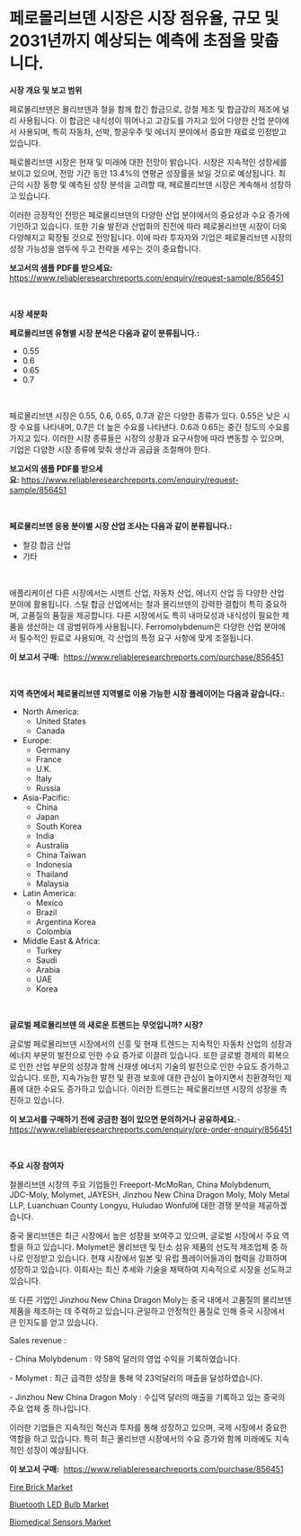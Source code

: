 <p><h1>페로몰리브덴 시장은 시장 점유율, 규모 및 2031년까지 예상되는 예측에 초점을 맞춥니다.</h1></p><p><strong>시장 개요 및 보고 범위</strong></p>
<p><p>페로몰리브덴은 몰리브덴과 철을 함께 합긴 합금으로, 강철 제조 및 합금강의 제조에 널리 사용됩니다. 이 합금은 내식성이 뛰어나고 고강도를 가지고 있어 다양한 산업 분야에서 사용되며, 특히 자동차, 선박, 항공우주 및 에너지 분야에서 중요한 재료로 인정받고 있습니다.</p><p>페로몰리브덴 시장은 현재 및 미래에 대한 전망이 밝습니다. 시장은 지속적인 성장세를 보이고 있으며, 전망 기간 동안 13.4%의 연평균 성장률을 보일 것으로 예상됩니다. 최근의 시장 동향 및 예측된 성장 분석을 고려할 때, 페로몰리브덴 시장은 계속해서 성장하고 있습니다.</p><p>이러한 긍정적인 전망은 페로몰리브덴의 다양한 산업 분야에서의 중요성과 수요 증가에 기인하고 있습니다. 또한 기술 발전과 산업화의 진전에 따라 페로몰리브덴 시장이 더욱 다양해지고 확장될 것으로 전망됩니다. 이에 따라 투자자와 기업은 페로몰리브덴 시장의 성장 가능성을 염두에 두고 전략을 세우는 것이 중요합니다.</p></p>
<p><strong>보고서의 샘플 PDF를 받으세요:</strong> <a href="https://www.reliableresearchreports.com/enquiry/request-sample/856451">https://www.reliableresearchreports.com/enquiry/request-sample/856451</a></p>
<p>&nbsp;</p>
<p><strong>시장 세분화</strong></p>
<p><strong>페로몰리브덴 유형별 시장 분석은 다음과 같이 분류됩니다.:</strong></p>
<p><ul><li>0.55</li><li>0.6</li><li>0.65</li><li>0.7</li></ul></p>
<p>&nbsp;</p>
<p><p>페로몰리브덴 시장은 0.55, 0.6, 0.65, 0.7과 같은 다양한 종류가 있다. 0.55은 낮은 시장 수요를 나타내며, 0.7은 더 높은 수요를 나타낸다. 0.6과 0.65는 중간 정도의 수요를 가지고 있다. 이러한 시장 종류들은 시장의 상황과 요구사항에 따라 변동할 수 있으며, 기업은 다양한 시장 종류에 맞춰 생산과 공급을 조절해야 한다.</p></p>
<p><strong>보고서의 샘플 PDF를 받으세요:</strong>&nbsp;<a href="https://www.reliableresearchreports.com/enquiry/request-sample/856451">https://www.reliableresearchreports.com/enquiry/request-sample/856451</a></p>
<p>&nbsp;</p>
<p><strong> 페로몰리브덴 응용 분야별 시장 산업 조사는 다음과 같이 분류됩니다.:</strong></p>
<p><ul><li>철강 합금 산업</li><li>기타</li></ul></p>
<p>&nbsp;</p>
<p><p>애플리케이션 다른 시장에서는 시멘트 산업, 자동차 산업, 에너지 산업 등 다양한 산업 분야에 활용됩니다. 스틸 합금 산업에서는 철과 몰리브덴의 강력한 결합이 특히 중요하며, 고품질의 품질을 제공합니다. 다른 시장에서도 특히 내마모성과 내식성이 필요한 제품을 생산하는 데 광범위하게 사용됩니다. Ferromolybdenum은 다양한 산업 분야에서 필수적인 원료로 사용되며, 각 산업의 특정 요구 사항에 맞게 조절됩니다.</p></p>
<p><strong>이 보고서 구매:</strong>&nbsp; <a href="https://www.reliableresearchreports.com/purchase/856451">https://www.reliableresearchreports.com/purchase/856451</a></p>
<p>&nbsp;</p>
<p><strong>지역 측면에서 페로몰리브덴 지역별로 이용 가능한 시장 플레이어는 다음과 같습니다.:</strong></p>
<p><ul>
    <li>
        North America:
        <ul>
            <li>United States</li>
            <li>Canada</li>
        </ul>
    </li>
    <li>
        Europe:
        <ul>
            <li>Germany</li>
            <li>France</li>
            <li>U.K.</li>
            <li>Italy</li>
            <li>Russia</li>
        </ul>
    </li>
    <li>
        Asia-Pacific:
        <ul>
            <li>China</li>
            <li>Japan</li>
            <li>South Korea</li>
            <li>India</li>
            <li>Australia</li>
            <li>China Taiwan</li>
            <li>Indonesia</li>
            <li>Thailand</li>
            <li>Malaysia</li>
        </ul>
    </li>
    <li>
        Latin America:
        <ul>
            <li>Mexico</li>
            <li>Brazil</li>
            <li>Argentina Korea</li>
            <li>Colombia</li>
        </ul>
    </li>
    <li>
        Middle East & Africa:
        <ul>
            <li>Turkey</li>
            <li>Saudi</li>
            <li>Arabia</li>
            <li>UAE</li>
            <li>Korea</li>
        </ul>
    </li>
    </ul></p>
<p>&nbsp;</p>
<p><strong>글로벌 페로몰리브덴 의 새로운 트렌드는 무엇입니까? 시장?</strong></p>
<p><p>글로벌 페로몰리브덴 시장에서의 신흥 및 현재 트렌드는 지속적인 자동차 산업의 성장과 에너지 부문의 발전으로 인한 수요 증가로 이끌려 있습니다. 또한 글로벌 경제의 회복으로 인한 산업 부문의 성장과 함께 신재생 에너지 기술의 발전으로 인한 수요도 증가하고 있습니다. 또한, 지속가능한 발전 및 환경 보호에 대한 관심이 높아지면서 친환경적인 제품에 대한 수요도 증가하고 있습니다. 이러한 트렌드는 페로몰리브덴 시장의 성장을 촉진하고 있습니다.</p></p>
<p><strong>이 보고서를 구매하기 전에 궁금한 점이 있으면 문의하거나 공유하세요.</strong>- <a href="https://www.reliableresearchreports.com/enquiry/pre-order-enquiry/856451">https://www.reliableresearchreports.com/enquiry/pre-order-enquiry/856451</a></p>
<p>&nbsp;</p>
<p><strong>주요 시장 참여자</strong></p>
<p><p>철몰리브덴 시장의 주요 기업들인 Freeport-McMoRan, China Molybdenum, JDC-Moly, Molymet, JAYESH, Jinzhou New China Dragon Moly, Moly Metal LLP, Luanchuan County Longyu, Huludao Wonful에 대한 경쟁 분석을 제공하겠습니다.</p><p>중국 몰리브덴은 최근 시장에서 높은 성장을 보여주고 있으며, 글로벌 시장에서 주요 역할을 하고 있습니다. Molymet은 몰리브덴 및 탄소 섬유 제품의 선도적 제조업체 중 하나로 인정받고 있습니다. 현재 시장에서 일본 및 유럽 플레이어들과의 협력을 강화하며 성장하고 있습니다. 이회사는 최신 추세와 기술을 채택하여 지속적으로 시장을 선도하고 있습니다.</p><p>또 다른 기업인 Jinzhou New China Dragon Moly는 중국 내에서 고품질의 몰리브덴 제품을 제조하는 데 주력하고 있습니다.균일하고 안정적인 품질로 인해 중국 시장에서 큰 인지도를 얻고 있습니다.</p><p>Sales revenue :</p><p>- China Molybdenum : 약 58억 달러의 영업 수익을 기록하였습니다.</p><p>- Molymet : 최근 급격한 성장을 통해 약 23억달러의 매출을 달성하였습니다.</p><p>- Jinzhou New China Dragon Moly : 수십억 달러의 매출을 기록하고 있는 중국의 주요 업체 중 하나입니다.</p><p>이러한 기업들은 지속적인 혁신과 투자를 통해 성장하고 있으며, 국제 시장에서 중요한 역할을 하고 있습니다. 특히 최근 몰리브덴 시장에서의 수요 증가와 함께 미래에도 지속적인 성장이 예상됩니다.</p></p>
<p><strong>이 보고서 구매:</strong>&nbsp;&nbsp;<a href="https://www.reliableresearchreports.com/purchase/856451">https://www.reliableresearchreports.com/purchase/856451</a></p>
<p><p><a href="https://artistic-helicopter-ca9.notion.site/Fire-Brick-Market-Size-and-Examines-its-Market-Scope-with-a-Primary-Focus-on-Growth-Opportunities--4b771d74de7846d89e6e510e0f9db91b">Fire Brick Market</a></p><p><a href="https://github.com/arionmp/Market-Research-Report-List-2/blob/main/bluetooth-led-bulb-market.md">Bluetooth LED Bulb Market</a></p><p><a href="https://github.com/markusgodoy/Market-Research-Report-List-2/blob/main/biomedical-sensors-market.md">Biomedical Sensors Market</a></p></p>
